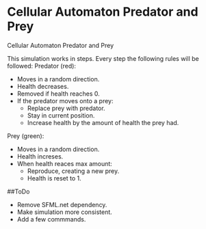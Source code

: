 # Cellular Automaton Predator and Prey
Cellular Automaton Predator and Prey

This simulation works in steps.
Every step the following rules will be followed:
Predator (red):
- Moves in a random direction.
- Health decreases.
- Removed if health reaches 0.
- If the predator moves onto a prey:
  - Replace prey with predator.
  - Stay in current position.
  - Increase health by the amount of health the prey had.

Prey (green):
- Moves in a random direction.
- Health increses.
- When health reaces max amount:
  - Reproduce, creating a new prey.
  - Health is reset to 1.

##ToDo
- Remove SFML.net dependency.
- Make simulation more consistent.
- Add a few commmands.
